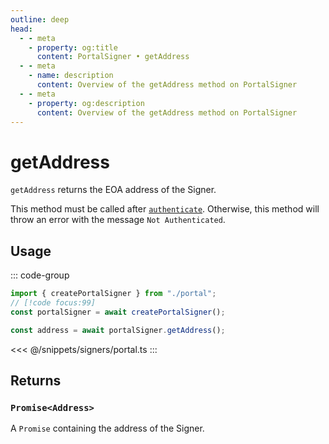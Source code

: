 ```yaml
---
outline: deep
head:
  - - meta
    - property: og:title
      content: PortalSigner • getAddress
  - - meta
    - name: description
      content: Overview of the getAddress method on PortalSigner
  - - meta
    - property: og:description
      content: Overview of the getAddress method on PortalSigner
---
```


# getAddress

`getAddress` returns the EOA address of the Signer.

This method must be called after [`authenticate`](/packages/aa-signers/portal/authenticate). Otherwise, this method will throw an error with the message `Not Authenticated`.

## Usage

::: code-group

```ts [example.ts]
import { createPortalSigner } from "./portal";
// [!code focus:99]
const portalSigner = await createPortalSigner();

const address = await portalSigner.getAddress();
```

<<< @/snippets/signers/portal.ts
:::

## Returns

### `Promise<Address>`

A `Promise` containing the address of the Signer.
